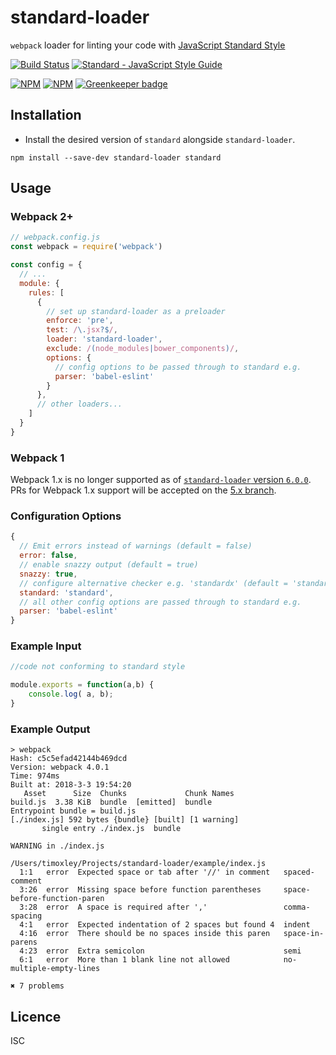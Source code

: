 # standard-loader

`webpack` loader for linting your code with [JavaScript Standard Style](https://github.com/standard/standard)

[![Build Status](https://travis-ci.org/standard/standard-loader.png?branch=master)](https://travis-ci.org/standard/standard-loader)
[![Standard - JavaScript Style Guide](https://img.shields.io/badge/code_style-standard-brightgreen.svg)](http://standardjs.com/)

[![NPM](https://nodei.co/npm/standard-loader.png?downloads=true)](https://nodei.co/npm/standard-loader/)
[![NPM](https://nodei.co/npm-dl/standard-loader.png?months=3&height=2)](https://nodei.co/npm/standard-loader/) [![Greenkeeper badge](https://badges.greenkeeper.io/standard/standard-loader.svg)](https://greenkeeper.io/)

## Installation

* Install the desired version of `standard` alongside `standard-loader`.

```
npm install --save-dev standard-loader standard
```

## Usage

### Webpack 2+

```js
// webpack.config.js
const webpack = require('webpack')

const config = {
  // ...
  module: {
    rules: [
      {
        // set up standard-loader as a preloader
        enforce: 'pre',
        test: /\.jsx?$/,
        loader: 'standard-loader',
        exclude: /(node_modules|bower_components)/,
        options: {
          // config options to be passed through to standard e.g.
          parser: 'babel-eslint'
        }
      },
      // other loaders...
    ]
  }
}

```

### Webpack 1

Webpack 1.x is no longer supported as of [`standard-loader` version `6.0.0`](https://github.com/standard/standard-loader/compare/5.0.0...6.0.0).  PRs for Webpack 1.x support will be accepted on the [5.x branch](https://github.com/standard/standard-loader/tree/5.x).

### Configuration Options

```js
{
  // Emit errors instead of warnings (default = false)
  error: false,
  // enable snazzy output (default = true)
  snazzy: true,
  // configure alternative checker e.g. 'standardx' (default = 'standard')
  standard: 'standard',
  // all other config options are passed through to standard e.g.
  parser: 'babel-eslint'
}
```

### Example Input

```js
//code not conforming to standard style

module.exports = function(a,b) {
    console.log( a, b);
}

```

### Example Output

```
> webpack
Hash: c5c5efad42144b469dcd
Version: webpack 4.0.1
Time: 974ms
Built at: 2018-3-3 19:54:20
   Asset      Size  Chunks             Chunk Names
build.js  3.38 KiB  bundle  [emitted]  bundle
Entrypoint bundle = build.js
[./index.js] 592 bytes {bundle} [built] [1 warning]
       single entry ./index.js  bundle

WARNING in ./index.js

/Users/timoxley/Projects/standard-loader/example/index.js
  1:1   error  Expected space or tab after '//' in comment   spaced-comment
  3:26  error  Missing space before function parentheses     space-before-function-paren
  3:28  error  A space is required after ','                 comma-spacing
  4:1   error  Expected indentation of 2 spaces but found 4  indent
  4:16  error  There should be no spaces inside this paren   space-in-parens
  4:23  error  Extra semicolon                               semi
  6:1   error  More than 1 blank line not allowed            no-multiple-empty-lines

✖ 7 problems
```

## Licence

ISC

